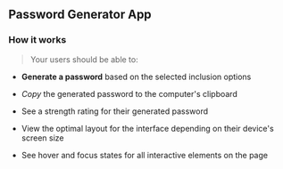 ## Password Generator App

### How it works

> Your users should be able to:

- **Generate a password** based on the selected inclusion options

- _Copy_ the generated password to the computer's clipboard
- See a strength rating for their generated password
- View the optimal layout for the interface depending on their device's screen size
- See hover and focus states for all interactive elements on the page

